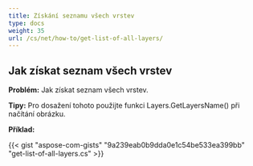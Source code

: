 ```yaml
---
title: Získání seznamu všech vrstev
type: docs
weight: 35
url: /cs/net/how-to/get-list-of-all-layers/
---
```


## **Jak získat seznam všech vrstev**

**Problém:** Jak získat seznam všech vrstev.

**Tipy:** Pro dosažení tohoto použijte funkci Layers.GetLayersName() při načítání obrázku.

**Příklad:**

{{< gist "aspose-com-gists" "9a239eab0b9dda0e1c54be533ea399bb" "get-list-of-all-layers.cs" >}}
